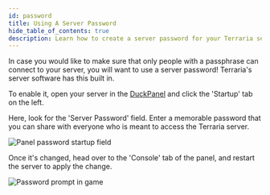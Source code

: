 ```yaml
---
id: password
title: Using A Server Password
hide_table_of_contents: true
description: Learn how to create a server password for your Terraria server!
---
```


In case you would like to make sure that only people with a passphrase can connect to your server, you will want to use
a server password! Terraria's server software has this built in.

To enable it, open your server in the [DuckPanel](https://mc.bloom.host) and click the 'Startup' tab on the left.

Here, look for the 'Server Password' field. Enter a memorable password that you can share with everyone who is meant 
to access the Terraria server.

![Panel password startup field](/games/terraria/password/startup.png)

Once it's changed, head over to the 'Console' tab of the panel, and restart the server to apply the change.

![Password prompt in game](/games/terraria/password/game.png)
